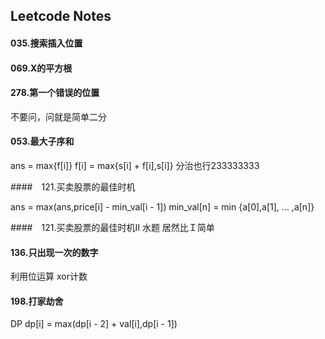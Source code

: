 ## Leetcode Notes


#### 035.搜索插入位置　
#### 069.X的平方根
#### 278.第一个错误的位置

不要问，问就是简单二分

#### 053.最大子序和
ans = max{f[i]}
f[i] = max{s[i] + f[i],s[i]}
分治也行233333333

####　121.买卖股票的最佳时机

ans = max(ans,price[i] - min_val[i - 1])
min_val[n] = min {a[0],a[1], ... ,a[n]}

####　121.买卖股票的最佳时机II
水题
居然比Ｉ简单

#### 136.只出现一次的数字

利用位运算 xor计数


#### 198.打家劫舍

DP 
dp[i] = max(dp[i - 2] + val[i],dp[i - 1])

